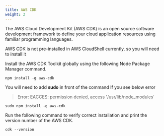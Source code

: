 ```yaml
---
title: AWS CDK 
weight: 2
---
```


The AWS Cloud Development Kit (AWS CDK) is an open source software development framework to define your cloud application resources using familiar programming languages.

AWS CDK is not pre-installed in AWS CloudShell currently, so you will need to install it

Install the AWS CDK Toolkit globally using the following Node Package Manager command.

    npm install -g aws-cdk

You will need to add **sudo** in front of the command If you see below error

> Error: EACCES: permission denied, access '/usr/lib/node_modules'

    sudo npm install -g aws-cdk

Run the following command to verify correct installation and print the version number of the AWS CDK.

    cdk --version

